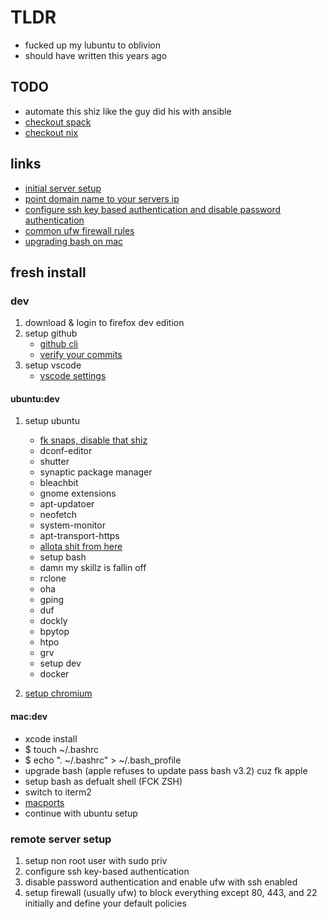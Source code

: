 # TLDR

- fucked up my lubuntu to oblivion
- should have written this years ago

## TODO

- automate this shiz like the guy did his with ansible
- [checkout spack](https://spack-tutorial.readthedocs.io/en/latest/)
- [checkout nix](https://nixos.org/)

## links

- [initial server setup](https://www.digitalocean.com/community/tutorials/initial-server-setup-with-ubuntu-16-04)
- [point domain name to your servers ip](https://www.digitalocean.com/community/tutorials/how-to-set-up-a-host-name-with-digitalocean)
- [configure ssh key based authentication and disable password authentication](https://www.digitalocean.com/community/tutorials/how-to-configure-ssh-key-based-authentication-on-a-linux-server)
- [common ufw firewall rules](https://www.digitalocean.com/community/tutorials/ufw-essentials-common-firewall-rules-and-commands)
- [upgrading bash on mac](https://itnext.io/upgrading-bash-on-macos-7138bd1066ba)

## fresh install

### dev

1. download & login to firefox dev edition
2. setup github
   - [github cli](https://github.com/cli/cli/blob/trunk/docs/install_linux.md)
   - [verify your commits](https://docs.github.com/en/authentication/managing-commit-signature-verification)
3. setup vscode
   - [vscode settings](https://gist.github.com/noahehall/33f60c724f51bde9afa2c2a9e540d094)

#### ubuntu:dev

1. setup ubuntu
   - [fk snaps, disable that shiz](https://www.simplified.guide/ubuntu/remove-snapd)
   - dconf-editor
   - shutter
   - synaptic package manager
   - bleachbit
   - gnome extensions
   - apt-updatoer
   - neofetch
   - system-monitor
   - apt-transport-https
   - [allota shit from here](http://packages.azlux.fr/)
   - setup bash
   - damn my skillz is fallin off
   - rclone
   - oha
   - gping
   - duf
   - dockly
   - bpytop
   - htpo
   - grv
   - setup dev
   - docker

5. [setup chromium](https://linuxize.com/post/how-to-install-chromium-web-browser-on-ubuntu-20-04/)

#### mac:dev

- xcode install
- $ touch ~/.bashrc
- $ echo ". ~/.bashrc" > ~/.bash_profile
- upgrade bash (apple refuses to update pass bash v3.2) cuz fk apple
- setup bash as defualt shell (FCK ZSH)
- switch to iterm2
- [macports](https://www.scrim.psu.edu/support/userspace-macports.html)
- continue with ubuntu setup

### remote server setup

  1. setup non root user with sudo priv
  2. configure ssh key-based authentication
  3. disable password authentication and enable ufw with ssh enabled
  4. setup firewall (usually ufw) to block everything except 80, 443, and 22 initially and define your default policies
